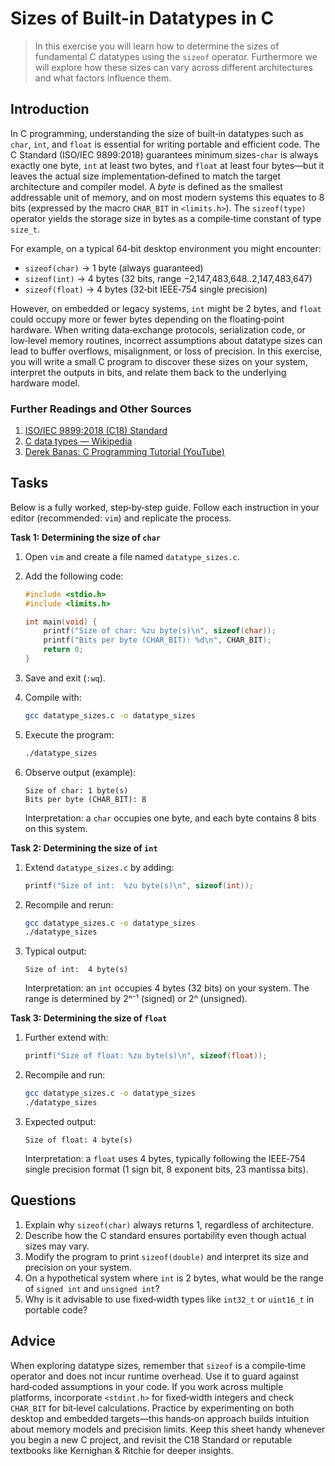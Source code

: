 <!---
{
  "id": "df08f299-5635-4e4d-8af1-6323bcf4a828",
  "depends_on": ["0b6b3ce8-418e-4900-ae42-a6d068389a12"],
  "author": "Stephan Bökelmann",
  "first_used": "2025-07-03",
  "keywords": ["C", "datatype", "size", "sizeof", "int", "char", "float"]
}
--->

# Sizes of Built-in Datatypes in C

> In this exercise you will learn how to determine the sizes of fundamental C datatypes using the `sizeof` operator. Furthermore we will explore how these sizes can vary across different architectures and what factors influence them.

## Introduction

In C programming, understanding the size of built‑in datatypes such as `char`, `int`, and `float` is essential for writing portable and efficient code. The C Standard (ISO/IEC 9899:2018) guarantees minimum sizes-`char` is always exactly one byte, `int` at least two bytes, and `float` at least four bytes—but it leaves the actual size implementation‑defined to match the target architecture and compiler model. A *byte* is defined as the smallest addressable unit of memory, and on most modern systems this equates to 8 bits (expressed by the macro `CHAR_BIT` in `<limits.h>`). The `sizeof(type)` operator yields the storage size in bytes as a compile‑time constant of type `size_t`.

For example, on a typical 64‑bit desktop environment you might encounter:

* `sizeof(char)` → 1 byte (always guaranteed)
* `sizeof(int)` → 4 bytes (32 bits, range −2,147,483,648..2,147,483,647)
* `sizeof(float)` → 4 bytes (32‑bit IEEE‑754 single precision)

However, on embedded or legacy systems, `int` might be 2 bytes, and `float` could occupy more or fewer bytes depending on the floating‑point hardware. When writing data‑exchange protocols, serialization code, or low‑level memory routines, incorrect assumptions about datatype sizes can lead to buffer overflows, misalignment, or loss of precision. In this exercise, you will write a small C program to discover these sizes on your system, interpret the outputs in bits, and relate them back to the underlying hardware model.

### Further Readings and Other Sources

1. [ISO/IEC 9899:2018 (C18) Standard](https://www.iso.org/standard/74528.html)
2. [C data types — Wikipedia](https://en.wikipedia.org/wiki/C_data_types#Sizes_and_precision)
3. [Derek Banas: C Programming Tutorial (YouTube)](https://www.youtube.com/watch?v=KJgsSFOSQv0)

## Tasks

Below is a fully worked, step‑by‑step guide. Follow each instruction in your editor (recommended: `vim`) and replicate the process.

**Task 1: Determining the size of `char`**

1. Open `vim` and create a file named `datatype_sizes.c`.
2. Add the following code:

   ```c
   #include <stdio.h>
   #include <limits.h>

   int main(void) {
       printf("Size of char: %zu byte(s)\n", sizeof(char));
       printf("Bits per byte (CHAR_BIT): %d\n", CHAR_BIT);
       return 0;
   }
   ```
3. Save and exit (`:wq`).
4. Compile with:

   ```bash
   gcc datatype_sizes.c -o datatype_sizes
   ```
5. Execute the program:

   ```bash
   ./datatype_sizes
   ```
6. Observe output (example):

   ```
   Size of char: 1 byte(s)
   Bits per byte (CHAR_BIT): 8
   ```

   Interpretation: a `char` occupies one byte, and each byte contains 8 bits on this system.

**Task 2: Determining the size of `int`**

1. Extend `datatype_sizes.c` by adding:

   ```c
   printf("Size of int:  %zu byte(s)\n", sizeof(int));
   ```
2. Recompile and rerun:

   ```bash
   gcc datatype_sizes.c -o datatype_sizes
   ./datatype_sizes
   ```
3. Typical output:

   ```
   Size of int:  4 byte(s)
   ```

   Interpretation: an `int` occupies 4 bytes (32 bits) on your system. The range is determined by 2ⁿ⁻¹ (signed) or 2ⁿ (unsigned).

**Task 3: Determining the size of `float`**

1. Further extend with:

   ```c
   printf("Size of float: %zu byte(s)\n", sizeof(float));
   ```
2. Recompile and run:

   ```bash
   gcc datatype_sizes.c -o datatype_sizes
   ./datatype_sizes
   ```
3. Expected output:

   ```
   Size of float: 4 byte(s)
   ```

   Interpretation: a `float` uses 4 bytes, typically following the IEEE‑754 single precision format (1 sign bit, 8 exponent bits, 23 mantissa bits).

## Questions

1. Explain why `sizeof(char)` always returns 1, regardless of architecture.
2. Describe how the C standard ensures portability even though actual sizes may vary.
3. Modify the program to print `sizeof(double)` and interpret its size and precision on your system.
4. On a hypothetical system where `int` is 2 bytes, what would be the range of `signed int` and `unsigned int`?
5. Why is it advisable to use fixed‑width types like `int32_t` or `uint16_t` in portable code?

## Advice

When exploring datatype sizes, remember that `sizeof` is a compile‑time operator and does not incur runtime overhead. Use it to guard against hard‑coded assumptions in your code. If you work across multiple platforms, incorporate `<stdint.h>` for fixed‑width integers and check `CHAR_BIT` for bit‑level calculations. Practice by experimenting on both desktop and embedded targets—this hands‑on approach builds intuition about memory models and precision limits. Keep this sheet handy whenever you begin a new C project, and revisit the C18 Standard or reputable textbooks like Kernighan & Ritchie for deeper insights.
